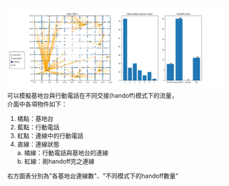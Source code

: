 ![](imgs/Figure_4.png)  
可以模擬基地台與行動電話在不同交接(handoff)模式下的流量，  
介面中各項物件如下：    
1. 橘點：基地台  
2. 藍點：行動電話  
3. 紅點：連線中的行動電話
4. 直線：連線狀態    
    a. 橘線：行動電話與基地台的連線  
    b. 紅線：剛handoff完之連線

右方圖表分別為"各基地台連線數"、"不同模式下的handoff數量"